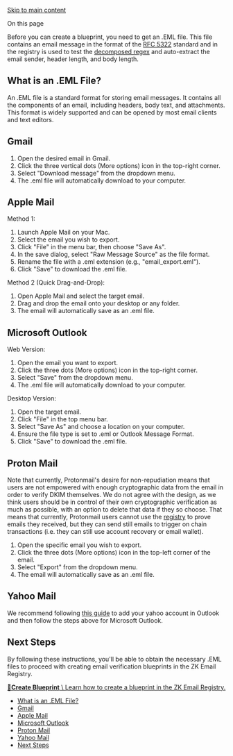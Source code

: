 [Skip to main content](https://docs.zk.email/zk-email-sdk/get-eml-file#__docusaurus_skipToContent_fallback)

On this page

Before you can create a blueprint, you need to get an .EML file. This file contains an email message in the format of the [RFC 5322](https://www.rfc-editor.org/rfc/rfc5322.html) standard and in the registry is used to test the [decomposed regex](https://docs.zk.email/zk-email-sdk/regex#decomposed-regex) and auto-extract the email sender, header length, and body length.

## What is an .EML File? [​](https://docs.zk.email/zk-email-sdk/get-eml-file\#what-is-an-eml-file "Direct link to What is an .EML File?")

An .EML file is a standard format for storing email messages. It contains all the components of an email, including headers, body text, and attachments. This format is widely supported and can be opened by most email clients and text editors.

## Gmail [​](https://docs.zk.email/zk-email-sdk/get-eml-file\#gmail "Direct link to Gmail")

1. Open the desired email in Gmail.
2. Click the three vertical dots (More options) icon in the top-right corner.
3. Select "Download message" from the dropdown menu.
4. The .eml file will automatically download to your computer.

## Apple Mail [​](https://docs.zk.email/zk-email-sdk/get-eml-file\#apple-mail "Direct link to Apple Mail")

Method 1:

1. Launch Apple Mail on your Mac.
2. Select the email you wish to export.
3. Click "File" in the menu bar, then choose "Save As".
4. In the save dialog, select "Raw Message Source" as the file format.
5. Rename the file with a .eml extension (e.g., "email\_export.eml").
6. Click "Save" to download the .eml file.

Method 2 (Quick Drag-and-Drop):

1. Open Apple Mail and select the target email.
2. Drag and drop the email onto your desktop or any folder.
3. The email will automatically save as an .eml file.

## Microsoft Outlook [​](https://docs.zk.email/zk-email-sdk/get-eml-file\#microsoft-outlook "Direct link to Microsoft Outlook")

Web Version:

1. Open the email you want to export.
2. Click the three dots (More options) icon in the top-right corner.
3. Select "Save" from the dropdown menu.
4. The .eml file will automatically download to your computer.

Desktop Version:

1. Open the target email.
2. Click "File" in the top menu bar.
3. Select "Save As" and choose a location on your computer.
4. Ensure the file type is set to .eml or Outlook Message Format.
5. Click "Save" to download the .eml file.

## Proton Mail [​](https://docs.zk.email/zk-email-sdk/get-eml-file\#proton-mail "Direct link to Proton Mail")

Note that currently, Protonmail's desire for non-repudiation means that users are not empowered with enough cryptographic data from the email in order to verify DKIM themselves. We do not agree with the design, as we think users should be in control of their own cryptographic verification as much as possible, with an option to delete that data if they so choose. That means that currently, Protonmail users cannot use the [registry](https://docs.zk.email/zk-email-sdk/registry) to prove emails they received, but they can send still emails to trigger on chain transactions (i.e. they can still use account recovery or email wallet).

1. Open the specific email you wish to export.
2. Click the three dots (More options) icon in the top-left corner of the email.
3. Select "Export" from the dropdown menu.
4. The email will automatically save as an .eml file.

## Yahoo Mail [​](https://docs.zk.email/zk-email-sdk/get-eml-file\#yahoo-mail "Direct link to Yahoo Mail")

We recommend following [this guide](https://support.microsoft.com/en-us/office/add-or-manage-a-yahoo-email-account-in-outlook-ff76dd33-3127-42ac-b93f-1da2dc9054c7#:~:text=Select%20File.-,Select%20%2B%20Add%20Account.,set%20up%20for%20this%20account) to add your yahoo account in Outlook and then follow the steps above for Microsoft Outlook.

## Next Steps [​](https://docs.zk.email/zk-email-sdk/get-eml-file\#next-steps "Direct link to Next Steps")

By following these instructions, you'll be able to obtain the necessary .EML files to proceed with creating email verification blueprints in the ZK Email Registry.

[**📄️Create Blueprint** \\
Learn how to create a blueprint in the ZK Email Registry.](https://docs.zk.email/zk-email-sdk/create-blueprint)

- [What is an .EML File?](https://docs.zk.email/zk-email-sdk/get-eml-file#what-is-an-eml-file)
- [Gmail](https://docs.zk.email/zk-email-sdk/get-eml-file#gmail)
- [Apple Mail](https://docs.zk.email/zk-email-sdk/get-eml-file#apple-mail)
- [Microsoft Outlook](https://docs.zk.email/zk-email-sdk/get-eml-file#microsoft-outlook)
- [Proton Mail](https://docs.zk.email/zk-email-sdk/get-eml-file#proton-mail)
- [Yahoo Mail](https://docs.zk.email/zk-email-sdk/get-eml-file#yahoo-mail)
- [Next Steps](https://docs.zk.email/zk-email-sdk/get-eml-file#next-steps)